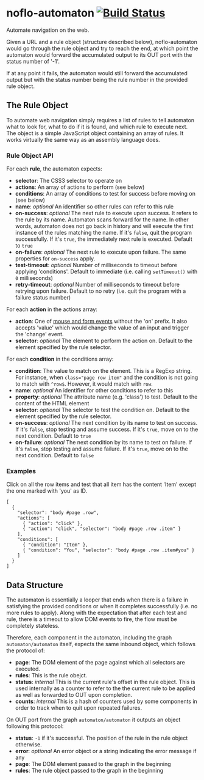 # noflo-automaton [![Build Status](https://secure.travis-ci.org/kenhkan/noflo-automaton.png?branch=master)](http://travis-ci.org/kenhkan/noflo-automaton)

Automate navigation on the web.

Given a URL and a rule object (structure described below),
noflo-automaton would go through the rule object and try to reach the
end, at which point the automaton would forward the accumulated output
to its OUT port with the status number of '-1'.

If at any point it fails, the automaton would still forward the
accumulated output but with the status number being the rule number in
the provided rule object.

## The Rule Object

To automate web navigation simply requires a list of rules to tell
automaton what to look for, what to do if it is found, and which rule to
execute next. The object is a simple JavaScript object containing an
array of rules. It works virtually the same way as an assembly language
does.

### Rule Object API

For each **rule**, the automaton expects:

* **selector**: The CSS3 selector to operate on
* **actions**: An array of actions to perform (see below)
* **conditions**: An array of conditions to test for success before moving
  on (see below)
* **name**: *optional* An identifier so other rules can refer to this rule
* **on-success**: *optional* The next rule to execute upon success. It
  refers to the rule by its name. Automaton scans forward for the name.
  In other words, automaton does not go back in history and will execute
  the first instance of the rules matching the name. If it's `false`,
  quit the program successfully. If it's `true`, the immediately next
  rule is executed. Default to `true`
* **on-failure**: *optional* The next rule to execute upon failure. The same
  properties for `on-success` apply.
* **test-timeout**: *optional* Number of milliseconds to timeout before
  applying 'conditions'. Default to immediate (i.e. calling
  `setTimeout()` with `0` milliseconds)
* **retry-timeout**: *optional* Number of milliseconds to timeout before
  retrying upon failure. Default to no retry (i.e. quit the program with
  a failure status number)

For each **action** in the actions array:

* **action**: One of [mouse and form
  events](http://www.w3schools.com/jsref/dom_obj_event.asp) without the
  'on' prefix. It also accepts 'value' which would change the value of
  an input and trigger the 'change' event.
* **selector**: *optional* The element to perform the action on. Default to
  the element specified by the rule selector.

For each **condition** in the conditions array:

* **condition**: The value to match on the element. This is a RegExp string.
  For instance, when `class="page row item"` and the condition is not
  going to match with `^row$`. However, it would match with `row`.
* **name**: *optional* An identifier for other conditions to refer to
  this
* **property**: *optional* The attribute name (e.g. 'class') to test.
  Default to the content of the HTML element
* **selector**: *optional* The selector to test the condition on. Default to
  the element specified by the rule selector.
* **on-success**: *optional* The next condition by its name to test on
  success. If it's `false`, stop testing and assume success. If it's
  `true`, move on to the next condition. Default to `true`
* **on-failure**: *optional* The next condition by its name to test on
  failure. If it's `false`, stop testing and assume failure. If it's
  `true`, move on to the next condition. Default to `false`

### Examples

Click on all the row items and test that all item has the content 'Item'
except the one marked with 'you' as ID.

    [
      {
        "selector": "body #page .row",
        "actions": [
          { "action": "click" },
          { "action": "click", "selector": "body #page .row .item" }
        ],
        "conditions": [
          { "condition": "Item" },
          { "condition": "You", "selector": "body #page .row .item#you" }
        ]
      }
    ]

## Data Structure

The automaton is essentially a looper that ends when there is a failure
in satisfying the provided conditions or when it completes successfully
(i.e. no more rules to apply). Along with the expectation that after
each test and rule, there is a timeout to allow DOM events to fire, the
flow must be completely stateless.

Therefore, each component in the automaton, including the graph
`automaton/automaton` itself, expects the same inbound object, which
follows the protocol of:

* **page**: The DOM element of the page against which all selectors are
  executed.
* **rules**: This is the rule obejct.
* **status**: *internal* This is the current rule's offset in the rule
  object. This is used internally as a counter to refer to the the
  current rule to be applied as well as forwarded to OUT upon
  completion.
* **counts**: *internal* This is a hash of counters used by some
  components in order to track when to quit upon repeated failures.

On OUT port from the graph `automaton/automaton` it outputs an object
following this protocol:

* **status**: `-1` if it's successful. The position of the rule in the
  rule object otherwise.
* **error**: *optional* An error object or a string indicating the error
  message if any
* **page**: The DOM element passed to the graph in the beginning
* **rules**: The rule object passed to the graph in the beginning
